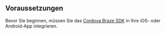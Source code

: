 ## Voraussetzungen

Bevor Sie beginnen, müssen Sie das [Cordova Braze SDK]({{site.baseurl}}/developer_guide/sdk_integration/?sdktab=cordova) in Ihre iOS- oder Android-App integrieren.
